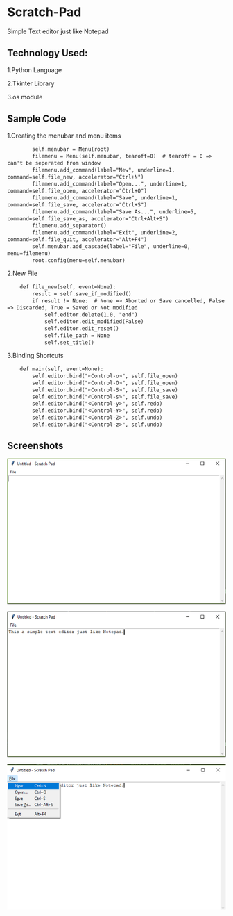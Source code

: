 # Scratch-Pad
Simple Text editor just like Notepad

## Technology Used:

1.Python Language

2.Tkinter Library

3.os module

## Sample Code

1.Creating the menubar and menu items

```
        self.menubar = Menu(root)
        filemenu = Menu(self.menubar, tearoff=0)  # tearoff = 0 => can't be seperated from window
        filemenu.add_command(label="New", underline=1, command=self.file_new, accelerator="Ctrl+N")
        filemenu.add_command(label="Open...", underline=1, command=self.file_open, accelerator="Ctrl+O")
        filemenu.add_command(label="Save", underline=1, command=self.file_save, accelerator="Ctrl+S")
        filemenu.add_command(label="Save As...", underline=5, command=self.file_save_as, accelerator="Ctrl+Alt+S")
        filemenu.add_separator()
        filemenu.add_command(label="Exit", underline=2, command=self.file_quit, accelerator="Alt+F4")
        self.menubar.add_cascade(label="File", underline=0, menu=filemenu)
        root.config(menu=self.menubar)
```

2.New File

```
    def file_new(self, event=None):
        result = self.save_if_modified()
        if result != None:  # None => Aborted or Save cancelled, False => Discarded, True = Saved or Not modified
            self.editor.delete(1.0, "end")
            self.editor.edit_modified(False)
            self.editor.edit_reset()
            self.file_path = None
            self.set_title()
```

3.Binding Shortcuts

```
    def main(self, event=None):
        self.editor.bind("<Control-o>", self.file_open)
        self.editor.bind("<Control-O>", self.file_open)
        self.editor.bind("<Control-S>", self.file_save)
        self.editor.bind("<Control-s>", self.file_save)
        self.editor.bind("<Control-y>", self.redo)
        self.editor.bind("<Control-Y>", self.redo)
        self.editor.bind("<Control-Z>", self.undo)
        self.editor.bind("<Control-z>", self.undo)
```

## Screenshots

![img](https://github.com/bitsplease98/Scratch-Pad/blob/master/Capture.PNG)

![img](https://github.com/bitsplease98/Scratch-Pad/blob/master/Capture1.PNG)

![img](https://github.com/bitsplease98/Scratch-Pad/blob/master/Capture3.png)
